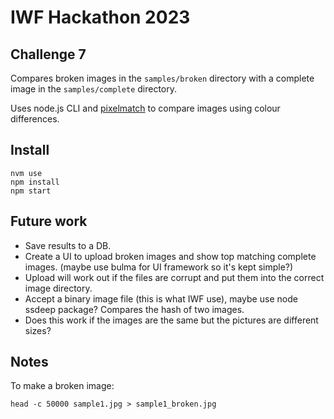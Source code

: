 # IWF Hackathon 2023 

## Challenge 7

Compares broken images in the `samples/broken` directory with a complete image in the `samples/complete` directory.

Uses node.js CLI and [pixelmatch](https://www.npmjs.com/package/pixelmatch) to compare images using colour differences.

## Install

```
nvm use
npm install
npm start
```

## Future work

* Save results to a DB.
* Create a UI to upload broken images and show top matching complete images. (maybe use bulma for UI framework so it's kept simple?)
* Upload will work out if the files are corrupt and put them into the correct image directory.
* Accept a binary image file (this is what IWF use), maybe use node ssdeep package? Compares the hash of two images. 
* Does this work if the images are the same but the pictures are different sizes?

## Notes

To make a broken image:

```
head -c 50000 sample1.jpg > sample1_broken.jpg 
```

